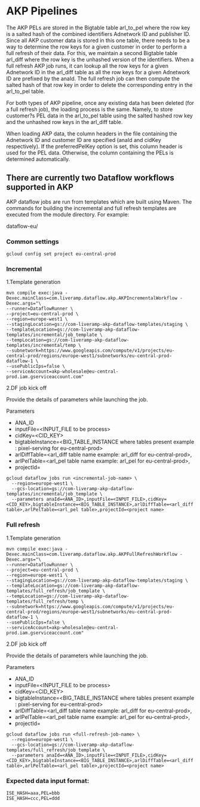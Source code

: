 # AKP Pipelines
The AKP PELs are stored in the Bigtable table arl_to_pel where the row key is a salted hash of the combined identifiers Adnetwork ID and publisher ID. Since all AKP customer data is stored in this one table, there needs to be a way to determine the row keys for a given customer in order to perform a full refresh of their data. For this, we maintain a second Bigtable table arl_diff where the row key is the unhashed version of the identifiers. When a full refresh AKP job runs, it can lookup all the row keys for a given Adnetwork ID in the arl_diff table as all the row keys for a given Adnetwork ID are prefixed by the anaId. The full refresh job can then compute the salted hash of that row key in order to delete the corresponding entry in the arl_to_pel table. 

For both types of AKP pipeline, once any existing data has been deleted (for a full refresh job), the loading process is the same. Namely, to store customer?s PEL data in the arl_to_pel table using the salted hashed row key and the unhashed row keys in the arl_diff table.

When loading AKP data, the column headers in the file containing the Adnetwork ID and customer ID are specified (anaId and cidKey respectively). If the preferredPelKey option is set, this column header is used for the PEL data. Otherwise, the column containing the PELs is determined automatically. 

## There are currently two Dataflow workflows supported in AKP
AKP dataflow jobs are run from templates which are built using Maven. The commands for building the incremental and full refresh templates are executed from the module directory. For example: 

dataflow-eu/

### Common settings
`gcloud config set project eu-central-prod`

### Incremental
1.Template generation

```$xslt
mvn compile exec:java -Dexec.mainClass=com.liveramp.dataflow.akp.AKPIncrementalWorkflow -Dexec.args="\
--runner=DataflowRunner \
--project=eu-central-prod \
--region=europe-west1 \
--stagingLocation=gs://com-liveramp-akp-dataflow-templates/staging \
--templateLocation=gs://com-liveramp-akp-dataflow-templates/incremental/job_template \
--tempLocation=gs://com-liveramp-akp-dataflow-templates/incremental/temp \
--subnetwork=https://www.googleapis.com/compute/v1/projects/eu-central-prod/regions/europe-west1/subnetworks/eu-central-prod-dataflow-1 \
--usePublicIps=false \
--serviceAccount=akp-wholesale@eu-central-prod.iam.gserviceaccount.com"
```

2.DF job kick off 

Provide the details of parameters while launching the job.

Parameters
- ANA_ID
- inputFile=<INPUT_FILE to be process>
- cidKey=<CID_KEY>
- bigtableInstance=<BIG_TABLE_INSTANCE where tables present example : pixel-serving for eu-central-prod> 
- arlDiffTable=<arl_diff table name example: arl_diff for eu-central-prod>,
- arlPelTable=<arl_pel table name example: arl_pel for eu-central-prod>,
- projectId=<project name where job needs to be run ideally eu-central-prod>


```$xslt
gcloud dataflow jobs run <incremental-job-name> \
  --region=europe-west1 \
  --gcs-location=gs://com-liveramp-akp-dataflow-templates/incremental/job_template \
  --parameters anaId=<ANA_ID>,inputFile=<INPUT_FILE>,cidKey=<CID_KEY>,bigtableInstance=<BIG_TABLE_INSTANCE>,arlDiffTable=<arl_diff table>,arlPelTable=<arl_pel table>,projectId=<project name>
```

### Full refresh
1.Template generation
```$xslt
mvn compile exec:java -Dexec.mainClass=com.liveramp.dataflow.akp.AKPFullRefreshWorkflow -Dexec.args="\
--runner=DataflowRunner \
--project=eu-central-prod \
--region=europe-west1 \
--stagingLocation=gs://com-liveramp-akp-dataflow-templates/staging \
--templateLocation=gs://com-liveramp-akp-dataflow-templates/full_refresh/job_template \
--tempLocation=gs://com-liveramp-akp-dataflow-templates/full_refresh/temp \
--subnetwork=https://www.googleapis.com/compute/v1/projects/eu-central-prod/regions/europe-west1/subnetworks/eu-central-prod-dataflow-1 \
--usePublicIps=false \
--serviceAccount=akp-wholesale@eu-central-prod.iam.gserviceaccount.com"
```

2.DF job kick off

Provide the details of parameters while launching the job.


Parameters
- ANA_ID
- inputFile=<INPUT_FILE to be process>
- cidKey=<CID_KEY>
- bigtableInstance=<BIG_TABLE_INSTANCE where tables present example : pixel-serving for eu-central-prod> 
- arlDiffTable=<arl_diff table name example: arl_diff for eu-central-prod>,
- arlPelTable=<arl_pel table name example: arl_pel for eu-central-prod>,
- projectId=<project name where job needs to be run ideally eu-central-prod>


```$xslt
gcloud dataflow jobs run <full-refresh-job-name> \
  --region=europe-west1 \
  --gcs-location=gs://com-liveramp-akp-dataflow-templates/full_refresh/job_template \
  --parameters anaId=<ANA_ID>,inputFile=<INPUT_FILE>,cidKey=<CID_KEY>,bigtableInstance=<BIG_TABLE_INSTANCE>,arlDiffTable=<arl_diff table>,arlPelTable=<arl_pel table>,projectId=<project name>
```


### Expected data input format:
```$xslt
ISE_HASH=aaa,PEL=bbb
ISE_HASH=ccc,PEL=ddd
```
